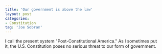 ```yaml
---
title: 'Our government is above the law'
layout: post
categories:
- Constitution
tag: 'Joe Sobran'
---
```


I call the present system "Post-Constitutional America." As I sometimes put it, the U.S. Constitution poses no serious threat to our form of government.
